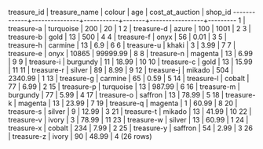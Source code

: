  treasure_id | treasure_name |  colour   |  age  | cost_at_auction | shop_id 
-------------+---------------+-----------+-------+-----------------+---------
           1 | treasure-a    | turquoise |   200 |              20 |       1
           2 | treasure-d    | azure     |   100 |            1001 |       2
           3 | treasure-b    | gold      |    13 |             500 |       4
           4 | treasure-f    | onyx      |    56 |            0.01 |       3
           5 | treasure-h    | carmine   |    13 |             6.9 |       6
           6 | treasure-u    | khaki     |     3 |            3.99 |       7
           7 | treasure-e    | onyx      | 10865 |        99999.99 |       8
           8 | treasure-n    | magenta   |    13 |            6.99 |       9
           9 | treasure-i    | burgundy  |    11 |           18.99 |      10
          10 | treasure-c    | gold      |    13 |           15.99 |      11
          11 | treasure-r    | silver    |    89 |            8.99 |       9
          12 | treasure-j    | mikado    |   504 |         2340.99 |       1
          13 | treasure-g    | carmine   |    65 |            0.59 |       5
          14 | treasure-l    | cobalt    |    77 |            6.99 |       2
          15 | treasure-p    | turquoise |    13 |          987.99 |       6
          16 | treasure-m    | burgundy  |    77 |            5.99 |       4
          17 | treasure-o    | saffron   |    13 |           78.99 |       5
          18 | treasure-k    | magenta   |    13 |           23.99 |       7
          19 | treasure-q    | magenta   |     1 |           60.99 |       8
          20 | treasure-s    | silver    |     9 |           12.99 |       3
          21 | treasure-t    | mikado    |    13 |           41.99 |      10
          22 | treasure-v    | ivory     |     3 |           78.99 |      11
          23 | treasure-w    | silver    |    13 |           60.99 |       1
          24 | treasure-x    | cobalt    |   234 |            7.99 |       2
          25 | treasure-y    | saffron   |    54 |            2.99 |       3
          26 | treasure-z    | ivory     |    90 |           48.99 |       4
(26 rows)

